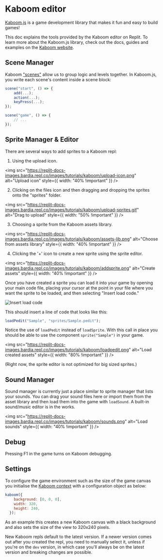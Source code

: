 # Kaboom editor

[Kaboom.js](https://kaboomjs.com) is a game development library that makes it fun and easy to build games! 

This doc explains the tools provided by the Kaboom editor on Replit. To learn more about the Kaboom.js library, check out the docs, guides and examples on the [Kaboom website](https://kaboomjs.com/).


## Scene Manager

Kaboom ["scenes"](https://kaboomjs.com/#scene) allow us to group logic and levels together. In Kaboom.js, you write each scene's content inside a scene block:

```js
scene("start", () => {
	add(...);
	action(...);
	keyPress(...);
});

scene("game", () => {
	// ...
});
```

## Sprite Manager & Editor

There are several ways to add sprites to a Kaboom repl:

1. Using the upload icon.

<img
  src="https://replit-docs-images.bardia.repl.co/images/tutorials/kaboom/upload-icon.png"
  alt="Upload icon"
  style={{ width: "40% !important" }}
/>

2. Clicking on the files icon and then dragging and dropping the sprites onto the "sprites" folder.

<img
  src="https://replit-docs-images.bardia.repl.co/images/tutorials/kaboom/upload-sprites.gif"
  alt="Drag to upload"
  style={{ width: "50% !important" }}
/>


3. Choosing a sprite from the Kaboom assets library.

<img
  src="https://replit-docs-images.bardia.repl.co/images/tutorials/kaboom/assets-lib.png"
  alt="Choose from assets library"
  style={{ width: "40% !important" }}
/>

4. Clicking the '+' icon to create a new sprite using the sprite editor.

<img
  src="https://replit-docs-images.bardia.repl.co/images/tutorials/kaboom/addsprite.png"
  alt="Create assets"
  style={{ width: "40% !important" }}
/>


Once you have created a sprite you can load it into your game by opening your main code file, placing your cursor at the point in your file where you want the sprite to be loaded, and then selecting "Insert load code."

![Insert load code](https://replit-docs-images.bardia.repl.co/images/tutorials/kaboom/insert-load-code.gif)

This should insert a line of code that looks like this:

```javascript
loadPedit("Sample", "sprites/Sample.pedit");
```

Notice the use of `loadPedit` instead of `loadSprite`. With this call in place you should be able to use the component `sprite("Sample")` in your game.

<img
  src="https://replit-docs-images.bardia.repl.co/images/tutorials/kaboom/loadpedit.png"
  alt="Load created assets"
  style={{ width: "80% !important" }}
/>

(Right now, the sprite editor is not optimized for big sized sprites.)

## Sound Manager

Sound manager is currently just a place similar to sprite manager that lists your sounds. You can drag your sound files here or import them from the asset library and then load them into the game with `loadSound`. A built-in sound/music editor is in the works. 

<img
  src="https://replit-docs-images.bardia.repl.co/images/tutorials/kaboom/sounds.png"
  alt="Load sounds"
  style={{ width: "40% !important" }}
/>


## Debug

Pressing F1 in the game turns on Kaboom debugging.


## Settings

To configure the game environment such as the size of the game canvas you initialise the [Kaboom context](https://kaboomjs.com/#kaboom) with a configuration object as below:

```javascript
kaboom({
    background: [0, 0, 0],
    width: 320,
    height: 240,
  });
```

As an example this creates a new Kaboom canvas with a black background and also sets the size of the view to 320x240 pixels.

New Kaboom repls default to the latest version. If a newer version comes out after you created the repl, you need to manually select it, unless if you're on the `dev` version, in which case you'll always be on the latest version and breaking changes are possible.


